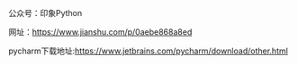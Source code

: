 公众号：印象Python

网址：https://www.jianshu.com/p/0aebe868a8ed

pycharm下载地址:https://www.jetbrains.com/pycharm/download/other.html
